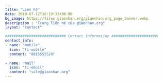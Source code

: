 ```yaml
---
title: "Liên hệ"
date: 2018-07-12T18:19:33+06:00
bg_image: https://files.giaonhan.org/giaonhan.org_page_banner.webp
description : "Trang liên hệ của giaonhan.org"
layout: "contact"

############################ Contact information ############################
contact_info:
- name: "mobile"
  icon: "ti-mobile"
  content: "0815555528"
  
- name: "mail"
  icon: "ti-email"
  content: "sale@giaonhan.org"
---
```

